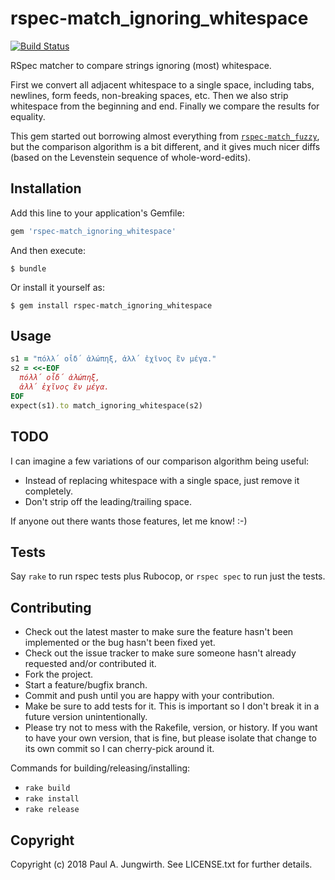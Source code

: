 rspec-match_ignoring_whitespace
===============================

[![Build Status](https://travis-ci.org/pjungwir/rspec-match_ignoring_whitespace.svg?branch=master)](https://travis-ci.org/pjungwir/rspec-match_ignoring_whitespace)

RSpec matcher to compare strings ignoring (most) whitespace.

First we convert all adjacent whitespace to a single space, including tabs, newlines, form feeds, non-breaking spaces, etc.
Then we also strip whitespace from the beginning and end.
Finally we compare the results for equality.

This gem started out borrowing almost everything from [`rspec-match_fuzzy`](https://github.com/winebarrel/rspec-match_fuzzy/),
but the comparison algorithm is a bit different, and it gives much nicer diffs (based on the Levenstein sequence of whole-word-edits).


Installation
------------

Add this line to your application's Gemfile:

```ruby
gem 'rspec-match_ignoring_whitespace'
```

And then execute:

    $ bundle

Or install it yourself as:

    $ gem install rspec-match_ignoring_whitespace


Usage
-----

```ruby
s1 = "πόλλ΄ οἶδ΄ ἀλώπηξ, ἀλλ΄ ἐχῖνος ἓν μέγα."
s2 = <<-EOF
  πόλλ΄ οἶδ΄ ἀλώπηξ,
  ἀλλ΄ ἐχῖνος ἓν μέγα.
EOF
expect(s1).to match_ignoring_whitespace(s2)
```


TODO
----

I can imagine a few variations of our comparison algorithm being useful:

  - Instead of replacing whitespace with a single space, just remove it completely.
  - Don't strip off the leading/trailing space.

If anyone out there wants those features, let me know! :-)


Tests
-----

Say `rake` to run rspec tests plus Rubocop,
or `rspec spec` to run just the tests.


Contributing
------------
 
* Check out the latest master to make sure the feature hasn't been implemented or the bug hasn't been fixed yet.
* Check out the issue tracker to make sure someone hasn't already requested and/or contributed it.
* Fork the project.
* Start a feature/bugfix branch.
* Commit and push until you are happy with your contribution.
* Make be sure to add tests for it. This is important so I don't break it in a future version unintentionally.
* Please try not to mess with the Rakefile, version, or history. If you want to have your own version, that is fine, but please isolate that change to its own commit so I can cherry-pick around it.

Commands for building/releasing/installing:

* `rake build`
* `rake install`
* `rake release`

Copyright
---------

Copyright (c) 2018 Paul A. Jungwirth.
See LICENSE.txt for further details.
